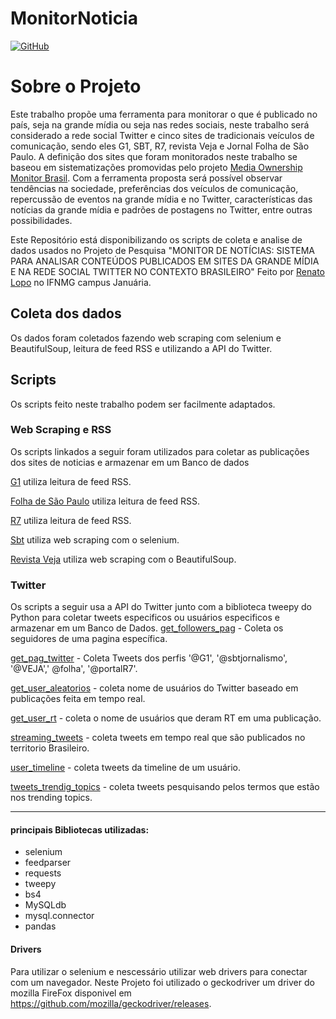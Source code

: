 # MonitorNoticia
[![GitHub](https://img.shields.io/github/license/Renatolopo/MonitorNoticia)](https://github.com/Renatolopo/MonitorNoticia/blob/master/LICENSE)

# Sobre o Projeto
Este trabalho propõe uma ferramenta para monitorar o que é publicado no país, seja na grande mídia ou seja nas redes sociais, neste trabalho será considerado a rede social Twitter e cinco sites de tradicionais veículos de comunicação, sendo eles G1, SBT, R7, revista Veja e Jornal Folha de São Paulo. A definição dos sites que foram monitorados neste trabalho se baseou em sistematizações promovidas pelo projeto [Media Ownership Monitor Brasil](http://brazil.mom-rsf.org/br/). Com a ferramenta proposta será possível observar  tendências na sociedade, preferências dos veículos de comunicação, repercussão de eventos na grande mídia e no Twitter, características das notícias da grande mídia e padrões de postagens no Twitter, entre outras possibilidades.

Este Repositório está disponibilizando os scripts de coleta e analise de dados usados no Projeto de Pesquisa "MONITOR DE NOTÍCIAS: SISTEMA PARA ANALISAR CONTEÚDOS PUBLICADOS EM SITES DA GRANDE MÍDIA E NA REDE SOCIAL TWITTER NO CONTEXTO BRASILEIRO" Feito por [Renato Lopo](https://github.com/Renatolopo) no IFNMG campus Januária.

## Coleta dos dados
 Os dados foram  coletados fazendo  web scraping com selenium e BeautifulSoup, leitura de feed RSS e utilizando a API do Twitter.

  ## Scripts
  Os scripts feito neste trabalho podem ser facilmente adaptados.
  ### Web Scraping e RSS
  Os scripts linkados a seguir foram utilizados para coletar as publicações dos sites de noticias e armazenar em um Banco de dados

  [G1](https://github.com/Renatolopo/MonitorNoticia/blob/master/scripts/web-scraping-paginas-de-noticias/G1.py)  utiliza leitura de feed RSS.
  
  [Folha de São Paulo](https://github.com/Renatolopo/MonitorNoticia/blob/master/scripts/web-scraping-paginas-de-noticias/folha.py) utiliza leitura de feed RSS.
  
  [R7](https://github.com/Renatolopo/MonitorNoticia/blob/master/scripts/web-scraping-paginas-de-noticias/r7.py) utiliza leitura de feed RSS.
  
  [Sbt](https://github.com/Renatolopo/MonitorNoticia/blob/master/scripts/web-scraping-paginas-de-noticias/sbt.py) utiliza web scraping com o selenium.
  
  [Revista Veja](https://github.com/Renatolopo/MonitorNoticia/blob/master/scripts/web-scraping-paginas-de-noticias/veja.py) utiliza web scraping com o BeautifulSoup.
  
  
  ### Twitter
  Os scripts a seguir usa a API do Twitter junto com a biblioteca tweepy do Python para coletar tweets especificos ou usuários especificos e armazenar em um Banco de Dados.
  [get_followers_pag](https://github.com/Renatolopo/MonitorNoticia/blob/master/scripts/twitter/get_followers_pag.py) - Coleta os seguidores de uma pagina específica.
  
  [get_pag_twitter](https://github.com/Renatolopo/MonitorNoticia/blob/master/scripts/twitter/get_pag_twitter.py) -  Coleta Tweets dos perfis '@G1', '@sbtjornalismo', '@VEJA',' @folha', '@portalR7'.
  
  [get_user_aleatorios](https://github.com/Renatolopo/MonitorNoticia/blob/master/scripts/twitter/get_user_aleatorios.py) - coleta nome de usuários do Twitter baseado em publicações feita em tempo real.
  
  [get_user_rt](https://github.com/Renatolopo/MonitorNoticia/blob/master/scripts/twitter/get_user_rt.py) - coleta o nome de usuários que deram RT em uma publicação.
  
  [streaming_tweets](https://github.com/Renatolopo/MonitorNoticia/blob/master/scripts/twitter/streaming_tweets.py) - coleta tweets em tempo real que são publicados no territorio Brasileiro.
  
  [user_timeline](https://github.com/Renatolopo/MonitorNoticia/blob/master/scripts/twitter/user_timeline.py) - coleta tweets da timeline de um usuário.
  
  [tweets_trendig_topics](https://github.com/Renatolopo/MonitorNoticia/blob/master/scripts/twitter/tweets_trendig-topics.py) - coleta tweets pesquisando pelos termos que estão nos trending topics.
  

---- 
#### principais Bibliotecas utilizadas:
  - selenium
  - feedparser
  - requests
  - tweepy
  - bs4
  - MySQLdb
  - mysql.connector
  - pandas

  
  
#### Drivers
Para utilizar o selenium e nescessário utilizar web drivers para conectar com um navegador. Neste Projeto foi utilizado o geckodriver um driver do mozilla FireFox disponivel em https://github.com/mozilla/geckodriver/releases.

  
